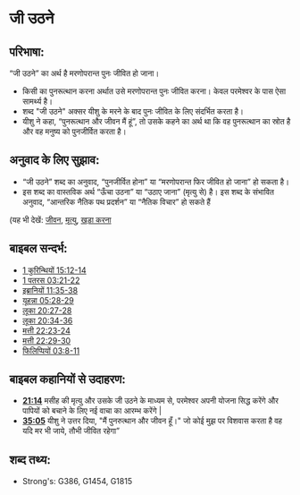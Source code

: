 # जी उठने #

## परिभाषा: ##

“जी उठने” का अर्थ है मरणोपरान्त पुनः जीवित हो जाना।

* किसी का पुनरूत्थान करना अर्थात उसे मरणोपरान्त पुनः जीवित करना। केवल परमेश्वर के पास ऐसा सामर्थ्य है।
* शब्द "जी उठने" अक्सर यीशु के मरने के बाद पुनः जीवित के लिए संदर्भित करता है।
* यीशु ने कहा, “पुनरूत्थान और जीवन मैं हूं”, तो उसके कहने का अर्थ था कि वह पुनरूत्थान का स्रोत है और वह मनुष्य को पुनजीर्वित करता है।

## अनुवाद के लिए सुझाव: ##

* “जी उठने” शब्द का अनुवाद, “पुनजीर्वित होना” या “मरणोपरान्त फिर जीवित हो जाना” हो सकता है।
* इस शब्द का वास्तविक अर्थ “ऊँचा उठना” या “उठाए जाना” (मृत्यु से) है।  इस शब्द के संभावित अनुवाद, “आन्तरिक नैतिक पथ प्रदर्शन” या “नैतिक विचार”  हो सकते हैं

(यह भी देखें: [जीवन](../kt/life.md), [मृत्यु](../other/death.md), [खड़ा करना](../other/raise.md)

## बाइबल सन्दर्भ: ##

* [1 कुरिन्थियों 15:12-14](rc://en/tn/help/1co/15/12)
* [1 पतरस 03:21-22](rc://en/tn/help/1pe/03/21)
* [इब्रानियों 11:35-38](rc://en/tn/help/heb/11/35)
* [यूहन्ना 05:28-29](rc://en/tn/help/jhn/05/28)
* [लूका 20:27-28](rc://en/tn/help/luk/20/27)
* [लूका 20:34-36](rc://en/tn/help/luk/20/34)
* [मत्ती 22:23-24](rc://en/tn/help/mat/22/23)
* [मत्ती 22:29-30](rc://en/tn/help/mat/22/29)
* [फिलिप्पियों 03:8-11](rc://en/tn/help/php/03/08)

## बाइबल कहानियों से उदाहरण: ##

* __[21:14](rc://en/tn/help/obs/21/14)__ मसीह की मृत्यु और उसके जी उठने के माध्यम से, परमेश्वर अपनी योजना सिद्ध करेंगे और पापियों को बचाने के लिए नई वाचा का आरम्भ करेंगे |
* __[35:05](rc://en/tn/help/obs/37/05)__ यीशु ने उत्तर दिया, "मैं पुनरुत्थान और जीवन हूँ।" जो कोई मुझ पर विशवास करता है वह यदि मर भी जाये, तौभी जीवित रहेगा” 

## शब्द तथ्य: ##

* Strong's: G386, G1454, G1815
